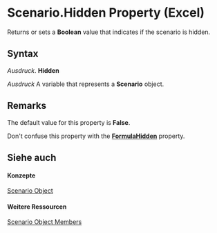 
# Scenario.Hidden Property (Excel)

Returns or sets a  **Boolean** value that indicates if the scenario is hidden.


## Syntax

 _Ausdruck_. **Hidden**

 _Ausdruck_ A variable that represents a **Scenario** object.


## Remarks

The default value for this property is  **False**.

Don't confuse this property with the  **[FormulaHidden](b6425c86-7e20-e34e-2d96-eb16075c20b6.md)** property.


## Siehe auch


#### Konzepte


[Scenario Object](edd1c4f4-12b1-0d9f-f4aa-dd66278ba891.md)
#### Weitere Ressourcen


[Scenario Object Members](http://msdn.microsoft.com/library/fd862abd-99a5-c18d-8ad2-462a49a50b6c%28Office.15%29.aspx)